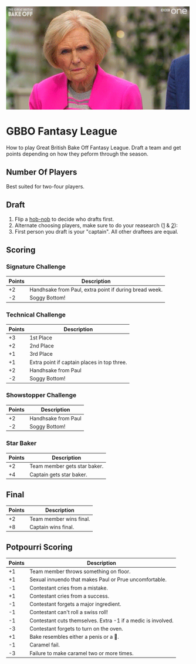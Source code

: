 ![gbbo](/gbbo.gif)


# GBBO Fantasy League
How to play Great British Bake Off Fantasy League. Draft a team and get points depending on how they peform through the season.

## Number Of Players
Best suited for two-four players.

## Draft
1. Flip a [hob-nob](https://en.wikipedia.org/wiki/Hobnob_biscuit) to decide who drafts first.
2. Alternate choosing players, make sure to do your reasearch ([1](https://thegreatbritishbakeoff.co.uk/meet-class-2018/) & [2](https://en.wikipedia.org/wiki/The_Great_British_Bake_Off_(series_9))):
3. First person you draft is your "captain". All other draftees are equal.

## Scoring

### Signature Challenge
| Points | Description |
| --- | --- |
| +2 | Handhsake from Paul, extra point if during bread week. |
| -2 | Soggy Bottom! |

### Technical Challenge
| Points | Description |
| --- | --- |
| +3 | 1st Place |
| +2 | 2nd Place |
| +1 | 3rd Place |
| +1 | Extra point if captain places in top three. |
| +2 | Handhsake from Paul |
| -2 | Soggy Bottom! |

### Showstopper Challenge
| Points | Description |
| --- | --- |
| +2 | Handhsake from Paul |
| -2 | Soggy Bottom! |

### Star Baker
| Points | Description |
| --- | --- |
| +2 | Team member gets star baker. |
| +4 | Captain gets star baker. |

## Final
| Points | Description |
| --- | --- |
| +2 | Team member wins final. |
| +8 | Captain wins final. |

## Potpourri Scoring
| Points | Description |
| --- | --- |
| +1 | Team member throws something on floor. |
| +1 | Sexual innuendo that makes Paul or Prue uncomfortable. |
| -1 | Contestant cries from a mistake. |
| +1 | Contestant cries from a success. |
| -1 | Contestant forgets a major ingredient. |
| -1 | Contestant can't roll a swiss roll! |
| -1 | Contestant cuts themselves. Extra -1 if a medic is involved. |
| -3 | Contestant forgets to turn on the oven. |
| +1 | Bake resembles either a penis or a 💩. |
| -1 | Caramel fail. |
| -3 | Failure to make caramel two or more times. |




